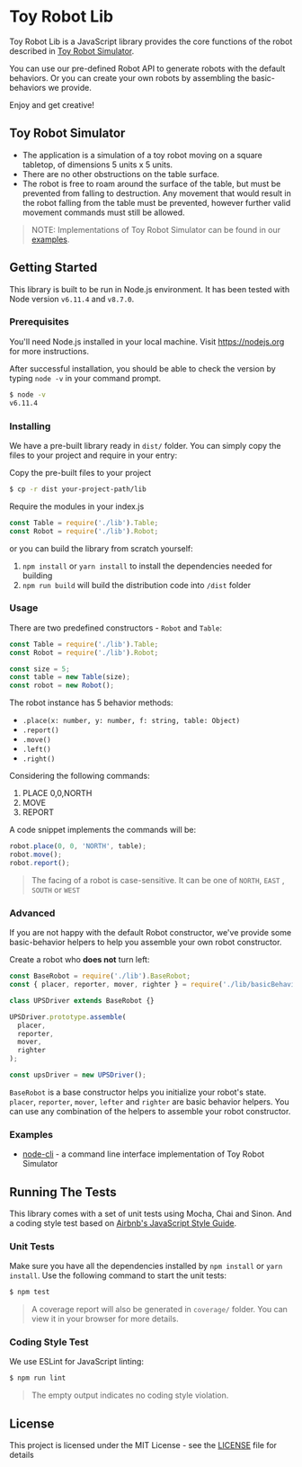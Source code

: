# Toy Robot Lib

Toy Robot Lib is a JavaScript library provides the core functions of the robot described in [Toy Robot Simulator](#toy-robot-simulator).

You can use our pre-defined Robot API to generate robots with the default behaviors. Or you can create your own robots by assembling the basic-behaviors we provide.

Enjoy and get creative!

## Toy Robot Simulator

* The application is a simulation of a toy robot moving on a square tabletop, of
dimensions 5 units x 5 units.
* There are no other obstructions on the table surface.
* The robot is free to roam around the surface of the table, but must be prevented from falling to destruction. Any movement that would result in the robot falling from the table must be prevented, however further valid movement commands must still be allowed.

> NOTE: Implementations of Toy Robot Simulator can be found in our [examples](examples).

## Getting Started

This library is built to be run in Node.js environment. It has been tested with Node version `v6.11.4` and `v8.7.0`.

### Prerequisites

You'll need Node.js installed in your local machine. Visit https://nodejs.org for more instructions.

After successful installation, you should be able to check the version by typing `node -v` in your command prompt.

```sh
$ node -v
v6.11.4
```

### Installing

We have a pre-built library ready in `dist/` folder. You can simply copy the files to your project and require in your entry:

Copy the pre-built files to your project
```sh
$ cp -r dist your-project-path/lib
```

Require the modules in your index.js

```javascript
const Table = require('./lib').Table;
const Robot = require('./lib').Robot;
```

or you can build the library from scratch yourself:

1. `npm install` or `yarn install` to install the dependencies needed for building
2. `npm run build` will build the distribution code into `/dist` folder

### Usage

There are two predefined constructors - `Robot` and `Table`:

```javascript
const Table = require('./lib').Table;
const Robot = require('./lib').Robot;

const size = 5;
const table = new Table(size);
const robot = new Robot();
```

The robot instance has 5 behavior methods:

* `.place(x: number, y: number, f: string, table: Object)`
* `.report()`
* `.move()`
* `.left()`
* `.right()`

Considering the following commands:

1. PLACE 0,0,NORTH
2. MOVE
3. REPORT

A code snippet implements the commands will be:

```javascript
robot.place(0, 0, 'NORTH', table);
robot.move();
robot.report();
```

> The facing of a robot is case-sensitive. It can be one of `NORTH`, `EAST`
, `SOUTH` or `WEST`

### Advanced

If you are not happy with the default Robot constructor, we've provide some basic-behavior helpers to help you assemble your own robot constructor.

Create a robot who **does not** turn left:

```javascript
const BaseRobot = require('./lib').BaseRobot;
const { placer, reporter, mover, righter } = require('./lib/basicBehaviors');

class UPSDriver extends BaseRobot {}

UPSDriver.prototype.assemble(
  placer,
  reporter,
  mover,
  righter
);

const upsDriver = new UPSDriver();
```

`BaseRobot` is a base constructor helps you initialize your robot's state. `placer`, `reporter`, `mover`, `lefter` and `righter` are basic behavior helpers. You can use any combination of the helpers to assemble your robot constructor.

### Examples

* [node-cli](./examples/node-cli) - a command line interface implementation of Toy Robot Simulator

## Running The Tests

This library comes with a set of unit tests using Mocha, Chai and Sinon. And a coding style test based on [Airbnb's JavaScript Style Guide](https://github.com/airbnb/javascript).

### Unit Tests

Make sure you have all the dependencies installed by `npm install` or `yarn install`. Use the following command to start the unit tests:

```sh
$ npm test
```

> A coverage report will also be generated in `coverage/` folder. You can view it in your browser for more details.

### Coding Style Test

We use ESLint for JavaScript linting:

```sh
$ npm run lint
```

> The empty output indicates no coding style violation.

## License

This project is licensed under the MIT License - see the [LICENSE](LICENSE) file for details
